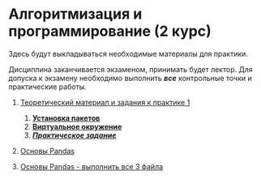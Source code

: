 # Алгоритмизация и  программирование (2 курс)

 Здесь будут выкладываться необходимые материалы для практики.

Дисциплина заканчивается экзаменом, принимать будет лектор. Для допуска к экзамену необходимо выполнить ***все*** контрольные точки и практические работы.

1. [Теоретический  материал и задания к практике 1](./практика_1/)
   1. [**Установка пакетов**](./практика_1/README.md)
   2. [**Виртуальное окружение**](./практика_1/pyenv.md)
   3. [***Практическое задание***](./практика_1/practice.md)

2. [Основы Pandas](./практика_2/)
3. [Основы Pandas - выполнить все 3 файла](./практика_3/)